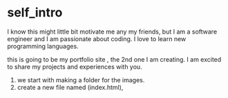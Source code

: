 # self_intro

I know this might little bit motivate me any my friends, but I am a software engineer and I am passionate about coding. I love to learn new programming languages.

this is going to be my portfolio site , the 2nd one I am creating. I am excited to share my projects and experiences with you.

1. we start with making a folder for the images.
2. create a new file named (index.html),
